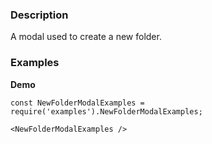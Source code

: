 ### Description
A modal used to create a new folder.
### Examples
**Demo**
```
const NewFolderModalExamples = require('examples').NewFolderModalExamples;

<NewFolderModalExamples />
```
